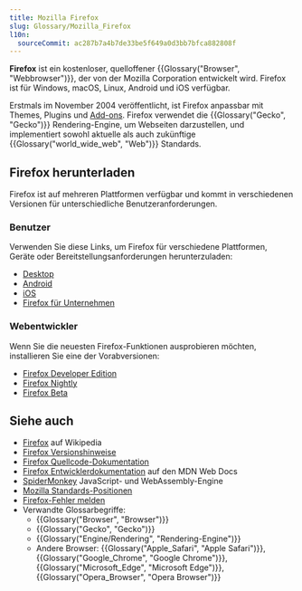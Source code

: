 ```yaml
---
title: Mozilla Firefox
slug: Glossary/Mozilla_Firefox
l10n:
  sourceCommit: ac287b7a4b7de33be5f649a0d3bb7bfca882808f
---
```


**Firefox** ist ein kostenloser, quelloffener {{Glossary("Browser", "Webbrowser")}}, der von der Mozilla Corporation entwickelt wird. Firefox ist für Windows, macOS, Linux, Android und iOS verfügbar.

Erstmals im November 2004 veröffentlicht, ist Firefox anpassbar mit Themes, Plugins und [Add-ons](/de/docs/Mozilla/Add-ons). Firefox verwendet die {{Glossary("Gecko", "Gecko")}} Rendering-Engine, um Webseiten darzustellen, und implementiert sowohl aktuelle als auch zukünftige {{Glossary("world_wide_web", "Web")}} Standards.

## Firefox herunterladen

Firefox ist auf mehreren Plattformen verfügbar und kommt in verschiedenen Versionen für unterschiedliche Benutzeranforderungen.

### Benutzer

Verwenden Sie diese Links, um Firefox für verschiedene Plattformen, Geräte oder Bereitstellungsanforderungen herunterzuladen:

- [Desktop](https://www.firefox.com/en-US/)
- [Android](https://www.firefox.com/en-US/browsers/mobile/)
- [iOS](https://www.firefox.com/en-US/browsers/mobile/)
- [Firefox für Unternehmen](https://www.firefox.com/en-US/browsers/enterprise/)

### Webentwickler

Wenn Sie die neuesten Firefox-Funktionen ausprobieren möchten, installieren Sie eine der Vorabversionen:

- [Firefox Developer Edition](https://www.firefox.com/en-US/channel/desktop/developer/)
- [Firefox Nightly](https://www.firefox.com/en-US/channel/desktop/#nightly)
- [Firefox Beta](https://www.firefox.com/en-US/channel/desktop/#beta)

## Siehe auch

- [Firefox](https://en.wikipedia.org/wiki/Firefox) auf Wikipedia
- [Firefox Versionshinweise](https://www.mozilla.org/en-US/firefox/releases/)
- [Firefox Quellcode-Dokumentation](https://firefox-source-docs.mozilla.org/)
- [Firefox Entwicklerdokumentation](/de/docs/Mozilla/Firefox) auf den MDN Web Docs
- [SpiderMonkey](https://spidermonkey.dev/) JavaScript- und WebAssembly-Engine
- [Mozilla Standards-Positionen](https://mozilla.github.io/standards-positions/)
- [Firefox-Fehler melden](https://bugzilla.mozilla.org/enter_bug.cgi?product=Firefox)
- Verwandte Glossarbegriffe:
  - {{Glossary("Browser", "Browser")}}
  - {{Glossary("Gecko", "Gecko")}}
  - {{Glossary("Engine/Rendering", "Rendering-Engine")}}
  - Andere Browser: {{Glossary("Apple_Safari", "Apple Safari")}}, {{Glossary("Google_Chrome", "Google Chrome")}}, {{Glossary("Microsoft_Edge", "Microsoft Edge")}}, {{Glossary("Opera_Browser", "Opera Browser")}}
